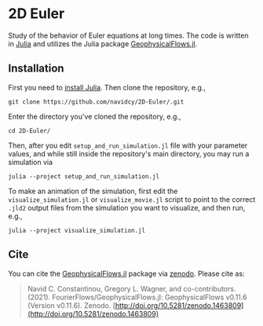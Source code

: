 # 2D Euler

Study of the behavior of Euler equations at long times. The code is written in [Julia](https://julialang.org) and utilizes the Julia package [GeophysicalFlows.jl](http://github.com/FourierFlows/GeophysicalFlows.jl).

## Installation

First you need to [install Julia](https://julialang.org/downloads/). Then clone the repository, e.g.,

```
git clone https://github.com/navidcy/2D-Euler/.git
```

Enter the directory you've cloned the repository, e.g., 

```
cd 2D-Euler/
```

Then, after you edit `setup_and_run_simulation.jl` file with your parameter values, and while still inside the repository's main directory, you may run a simulation via

```
julia --project setup_and_run_simulation.jl
```

To make an animation of the simulation, first edit the `visualize_simulation.jl` or `visualize_movie.jl` script to point to the correct `.jld2` output files from the simulation you want to visualize, and then run, e.g.,

```
julia --project visualize_simulation.jl
```

## Cite

You can cite the [GeophysicalFlows.jl](http://github.com/FourierFlows/GeophysicalFlows.jl) package via [zenodo](https://zenodo.org). Please cite as:

> Navid C. Constantinou, Gregory L. Wagner, and co-contributors. (2021). FourierFlows/GeophysicalFlows.jl: GeophysicalFlows v0.11.6  (Version v0.11.6). Zenodo.  [http://doi.org/10.5281/zenodo.1463809](http://doi.org/10.5281/zenodo.1463809)
